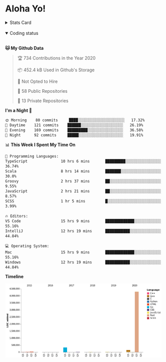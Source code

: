 # Aloha Yo!

<details>
<summary>Stats Card</summary>
 
[![Anurag's github stats](https://github-readme-stats.vercel.app/api?username=GarfieldZHU&show_icons=true&theme=tokyonight)](https://github.com/anuraghazra/github-readme-stats)
 
</details>

<br/>

<details open>

<summary>Coding status</summary>

<br/>

<!--START_SECTION:waka-->
**🐱 My Github Data** 

> 🏆 734 Contributions in the Year 2020
 > 
> 📦 452.4 kB Used in Github's Storage 
 > 
> 🚫 Not Opted to Hire
 > 
> 📜 58 Public Repositories
 > 
> 🔑 13 Private Repositories 

**I'm a Night 🦉** 

```text
🌞 Morning    80 commits     ████░░░░░░░░░░░░░░░░░░░░░   17.32% 
🌆 Daytime    121 commits    ██████░░░░░░░░░░░░░░░░░░░   26.19% 
🌃 Evening    169 commits    █████████░░░░░░░░░░░░░░░░   36.58% 
🌙 Night      92 commits     █████░░░░░░░░░░░░░░░░░░░░   19.91%

```


📊 **This Week I Spent My Time On** 

```text
💬 Programming Languages: 
TypeScript               10 hrs 6 mins       █████████░░░░░░░░░░░░░░░░   36.74% 
Scala                    8 hrs 14 mins       ███████░░░░░░░░░░░░░░░░░░   30.0% 
Groovy                   2 hrs 37 mins       ██░░░░░░░░░░░░░░░░░░░░░░░   9.55% 
JavaScript               2 hrs 21 mins       ██░░░░░░░░░░░░░░░░░░░░░░░   8.57% 
SCSS                     1 hr 5 mins         █░░░░░░░░░░░░░░░░░░░░░░░░   3.99%

🔥 Editors: 
VS Code                  15 hrs 9 mins       █████████████░░░░░░░░░░░░   55.16% 
IntelliJ                 12 hrs 19 mins      ███████████░░░░░░░░░░░░░░   44.84%

💻 Operating System: 
Mac                      15 hrs 9 mins       █████████████░░░░░░░░░░░░   55.16% 
Windows                  12 hrs 19 mins      ███████████░░░░░░░░░░░░░░   44.84%

```

**Timeline**

![Chart not found](https://github.com/GarfieldZHU/GarfieldZHU/blob/master/charts/bar_graph.png) 


<!--END_SECTION:waka-->

</details>
